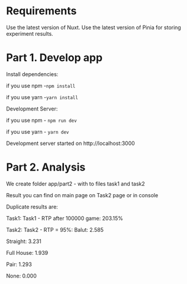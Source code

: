# Requirements
Use the latest version of Nuxt.
Use the latest version of Pinia for storing experiment results.


# Part 1. Develop app

Install dependencies:

if you use npm -```npm install``` 

if you use yarn -```yarn install```


Development Server:

if you use npm - ```npm run dev```

if you use yarn - ```yarn dev```

Development server started on http://localhost:3000

# Part 2. Analysis
We create folder app/part2 - with to files task1 and task2

Result you can find on main page on Task2 page or in console

Duplicate results are:

Task1: Task1 - RTP after 100000 game: 203.15%

Task2: Task2 - RTP = 95%: 
Balut: 2.585 

Straight: 3.231

Full House: 1.939 

Pair: 1.293 

None: 0.000
